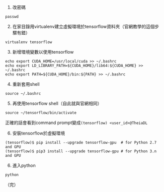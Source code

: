 1. 改密碼

`passwd`

2. 在家目錄用virtualenv建立虛擬環境於tensorflow資料夾（官網教學的這個步驟有錯）

`virtualenv tensorflow`

3. 新增環境變數以使用tensorflow

```
echo export CUDA_HOME=/usr/local/cuda >> ~/.bashrc
echo export LD_LIBRARY_PATH=${CUDA_HOME}/lib64:${CUDA_HOME} >> ~/.bashrc
echo export PATH=${CUDA_HOME}/bin:${PATH} >> ~/.bashrc
```

4. 重新套用shell

`source ~/.bashrc`

5. 再使用tensorflow shell（自此就與官網相同）

`source ~/tensorflow/bin/activate`

正確的話會看到command prompt變成`(tensorflow) <user_id>@TheiaDL`

6. 安裝tensorflow於虛擬環境

```
(tensorflow)$ pip install --upgrade tensorflow-gpu  # for Python 2.7 and GPU
(tensorflow)$ pip3 install --upgrade tensorflow-gpu # for Python 3.n and GPU
```

6. 進入python

`python`

（完）